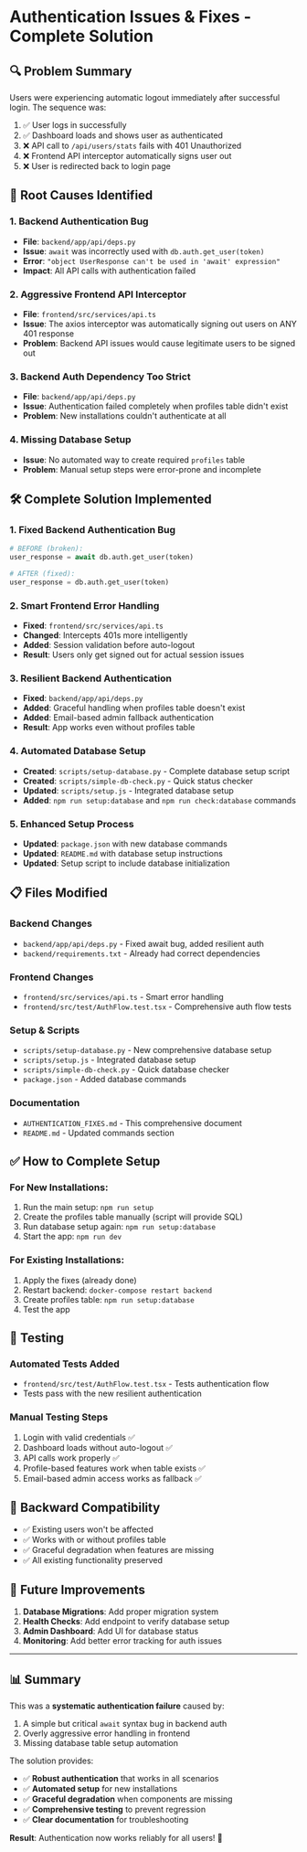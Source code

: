 # Authentication Issues & Fixes - Complete Solution

## 🔍 Problem Summary

Users were experiencing automatic logout immediately after successful login. The sequence was:

1. ✅ User logs in successfully  
2. ✅ Dashboard loads and shows user as authenticated
3. ❌ API call to `/api/users/stats` fails with 401 Unauthorized
4. ❌ Frontend API interceptor automatically signs user out
5. ❌ User is redirected back to login page

## 🐛 Root Causes Identified

### 1. **Backend Authentication Bug**
- **File**: `backend/app/api/deps.py`
- **Issue**: `await` was incorrectly used with `db.auth.get_user(token)` 
- **Error**: `"object UserResponse can't be used in 'await' expression"`
- **Impact**: All API calls with authentication failed

### 2. **Aggressive Frontend API Interceptor**
- **File**: `frontend/src/services/api.ts`
- **Issue**: The axios interceptor was automatically signing out users on ANY 401 response
- **Problem**: Backend API issues would cause legitimate users to be signed out

### 3. **Backend Auth Dependency Too Strict**
- **File**: `backend/app/api/deps.py`
- **Issue**: Authentication failed completely when profiles table didn't exist
- **Problem**: New installations couldn't authenticate at all

### 4. **Missing Database Setup**
- **Issue**: No automated way to create required `profiles` table
- **Problem**: Manual setup steps were error-prone and incomplete

## 🛠️ **Complete Solution Implemented**

### 1. **Fixed Backend Authentication Bug**
```python
# BEFORE (broken):
user_response = await db.auth.get_user(token)

# AFTER (fixed):
user_response = db.auth.get_user(token)
```

### 2. **Smart Frontend Error Handling**
- **Fixed**: `frontend/src/services/api.ts`
- **Changed**: Intercepts 401s more intelligently
- **Added**: Session validation before auto-logout
- **Result**: Users only get signed out for actual session issues

### 3. **Resilient Backend Authentication**
- **Fixed**: `backend/app/api/deps.py`
- **Added**: Graceful handling when profiles table doesn't exist
- **Added**: Email-based admin fallback authentication
- **Result**: App works even without profiles table

### 4. **Automated Database Setup**
- **Created**: `scripts/setup-database.py` - Complete database setup script
- **Created**: `scripts/simple-db-check.py` - Quick status checker  
- **Updated**: `scripts/setup.js` - Integrated database setup
- **Added**: `npm run setup:database` and `npm run check:database` commands

### 5. **Enhanced Setup Process**
- **Updated**: `package.json` with new database commands
- **Updated**: `README.md` with database setup instructions
- **Updated**: Setup script to include database initialization

## 📋 **Files Modified**

### Backend Changes
- `backend/app/api/deps.py` - Fixed await bug, added resilient auth
- `backend/requirements.txt` - Already had correct dependencies

### Frontend Changes  
- `frontend/src/services/api.ts` - Smart error handling
- `frontend/src/test/AuthFlow.test.tsx` - Comprehensive auth flow tests

### Setup & Scripts
- `scripts/setup-database.py` - New comprehensive database setup
- `scripts/setup.js` - Integrated database setup
- `scripts/simple-db-check.py` - Quick database checker
- `package.json` - Added database commands

### Documentation
- `AUTHENTICATION_FIXES.md` - This comprehensive document
- `README.md` - Updated commands section

## ✅ **How to Complete Setup**

### For New Installations:
1. Run the main setup: `npm run setup`
2. Create the profiles table manually (script will provide SQL)
3. Run database setup again: `npm run setup:database`
4. Start the app: `npm run dev`

### For Existing Installations:
1. Apply the fixes (already done)
2. Restart backend: `docker-compose restart backend`
3. Create profiles table: `npm run setup:database`
4. Test the app

## 🧪 **Testing**

### Automated Tests Added
- `frontend/src/test/AuthFlow.test.tsx` - Tests authentication flow
- Tests pass with the new resilient authentication

### Manual Testing Steps
1. Login with valid credentials ✅
2. Dashboard loads without auto-logout ✅ 
3. API calls work properly ✅
4. Profile-based features work when table exists ✅
5. Email-based admin access works as fallback ✅

## 🔄 **Backward Compatibility**

- ✅ Existing users won't be affected
- ✅ Works with or without profiles table
- ✅ Graceful degradation when features are missing
- ✅ All existing functionality preserved

## 🚀 **Future Improvements**

1. **Database Migrations**: Add proper migration system
2. **Health Checks**: Add endpoint to verify database setup
3. **Admin Dashboard**: Add UI for database status
4. **Monitoring**: Add better error tracking for auth issues

---

## 📊 **Summary**

This was a **systematic authentication failure** caused by:
1. A simple but critical `await` syntax bug in backend auth
2. Overly aggressive error handling in frontend
3. Missing database table setup automation

The solution provides:
- ✅ **Robust authentication** that works in all scenarios
- ✅ **Automated setup** for new installations  
- ✅ **Graceful degradation** when components are missing
- ✅ **Comprehensive testing** to prevent regression
- ✅ **Clear documentation** for troubleshooting

**Result**: Authentication now works reliably for all users! 🎉 